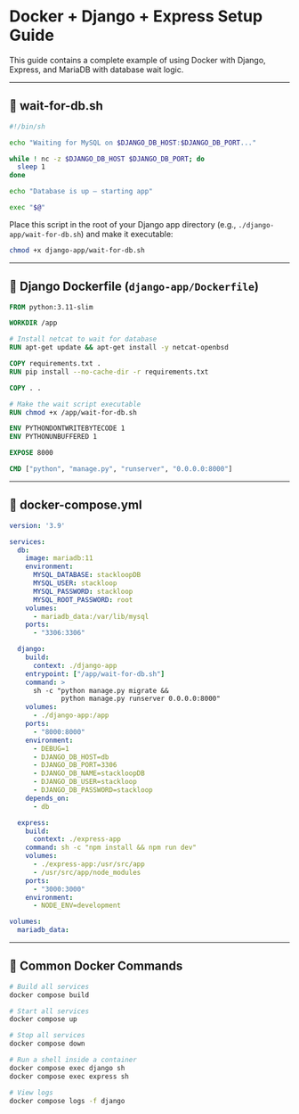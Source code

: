 # Docker + Django + Express Setup Guide

This guide contains a complete example of using Docker with Django, Express, and MariaDB with database wait logic.

---

## 🐚 wait-for-db.sh

```bash
#!/bin/sh

echo "Waiting for MySQL on $DJANGO_DB_HOST:$DJANGO_DB_PORT..."

while ! nc -z $DJANGO_DB_HOST $DJANGO_DB_PORT; do
  sleep 1
done

echo "Database is up — starting app"

exec "$@"
```

Place this script in the root of your Django app directory (e.g., `./django-app/wait-for-db.sh`) and make it executable:

```bash
chmod +x django-app/wait-for-db.sh
```

---

## 🐍 Django Dockerfile (`django-app/Dockerfile`)

```dockerfile
FROM python:3.11-slim

WORKDIR /app

# Install netcat to wait for database
RUN apt-get update && apt-get install -y netcat-openbsd

COPY requirements.txt .
RUN pip install --no-cache-dir -r requirements.txt

COPY . .

# Make the wait script executable
RUN chmod +x /app/wait-for-db.sh

ENV PYTHONDONTWRITEBYTECODE 1
ENV PYTHONUNBUFFERED 1

EXPOSE 8000

CMD ["python", "manage.py", "runserver", "0.0.0.0:8000"]
```

---

## 🐳 docker-compose.yml

```yaml
version: '3.9'

services:
  db:
    image: mariadb:11
    environment:
      MYSQL_DATABASE: stackloopDB
      MYSQL_USER: stackloop
      MYSQL_PASSWORD: stackloop
      MYSQL_ROOT_PASSWORD: root
    volumes:
      - mariadb_data:/var/lib/mysql
    ports:
      - "3306:3306"

  django:
    build:
      context: ./django-app
    entrypoint: ["/app/wait-for-db.sh"]
    command: >
      sh -c "python manage.py migrate &&
             python manage.py runserver 0.0.0.0:8000"
    volumes:
      - ./django-app:/app
    ports:
      - "8000:8000"
    environment:
      - DEBUG=1
      - DJANGO_DB_HOST=db
      - DJANGO_DB_PORT=3306
      - DJANGO_DB_NAME=stackloopDB
      - DJANGO_DB_USER=stackloop
      - DJANGO_DB_PASSWORD=stackloop
    depends_on:
      - db

  express:
    build:
      context: ./express-app
    command: sh -c "npm install && npm run dev"
    volumes:
      - ./express-app:/usr/src/app
      - /usr/src/app/node_modules
    ports:
      - "3000:3000"
    environment:
      - NODE_ENV=development

volumes:
  mariadb_data:
```

---

## 🧠 Common Docker Commands

```bash
# Build all services
docker compose build

# Start all services
docker compose up

# Stop all services
docker compose down

# Run a shell inside a container
docker compose exec django sh
docker compose exec express sh

# View logs
docker compose logs -f django
```
